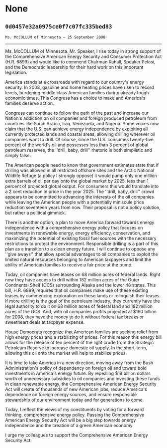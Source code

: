 # None
## `0d0457e32a0975ce0f7c07fc335bed83`
`Ms. McCOLLUM of Minnesota — 25 September 2008`

---


Ms. McCOLLUM of Minnesota. Mr. Speaker, I rise today in strong 
support of the Comprehensive American Energy Security and Consumer 
Protection Act (H.R. 6899) and would like to commend Chairman Rahall, 
Speaker Pelosi, and the Democratic leadership for their hard work on 
this important legislation.

America stands at a crossroads with regard to our country's energy 
security. In 2008, gasoline and home heating prices have risen to 
record levels, burdening middle class American families during already 
tough economic times. This Congress has a choice to make and America's 
families deserve action.

Congress can continue to follow the path of the past and increase our 
Nation's addiction on oil companies and foreign produced petroleum from 
countries like Saudi Arabia, Iraq, Venezuela, and Nigeria. Some voices 
now claim that the U.S. can achieve energy independence by exploiting 
all currently protected lands and coastal areas, allowing drilling 
wherever oil companies want to drill. Of course, since the U.S. 
consumes twenty-five percent of the world's oil and possesses less than 
3 percent of global petroleum reserves, the ''drill, baby, drill'' 
rhetoric is both simplistic and simply false.

The American people need to know that government estimates state that 
if drilling was allowed in all restricted offshore sites and the Arctic 
National Wildlife Refuge (a policy I strongly oppose) it would pump 
only one million extra barrels of oil per day onto the global market by 
2025, less than 1 percent of projected global output. For consumers 
this would translate into a 2 cent reduction in price in the year 2025. 
The ''drill, baby, drill'' crowd appears to be committed to advancing 
the interests of the oil companies while leaving the American people 
with a potentially miniscule price reduction seventeen years from now. 
Their proposal is not a policy solution, but rather a political 
gimmick.

There is another option, a plan to move America forward towards 
energy independence with a comprehensive energy policy that focuses on 
investments in renewable energy, energy efficiency, conservation, and 
maximizing the potential of existing fossil fuel sources with the 
necessary restrictions to protect the environment. Responsible drilling 
is a part of this plan as a transition to a clean energy future. I will 
continue to oppose any ''give aways'' that allow special advantages to 
oil companies to exploit the limited natural resources belonging to 
American taxpayers and limit the ability of American families to 
receive a fair price at the pump.

Today, oil companies have leases on 68 million acres of federal 
lands. Right now they have access to drill within 182 million acres of 
the Outer Continental Shelf (OCS) surrounding Alaska and the lower 48 
states. This bill, H.R. 6899, requires that oil companies make use of 
these existing leases by commencing exploration on these lands or 
relinquish their leases. If more drilling is the goal of the petroleum 
industry, they currently have the legal authority to do it on 68 
million acres of federal land and 182 million acres of the OCS. And, 
with oil companies profits projected at $160 billion for 2008, they 
have the money to do it without federal tax breaks or sweetheart deals 
at taxpayer expense.

House Democrats recognize that American families are seeking relief 
from high energy prices and a stabilizing of prices. For this reason 
this energy bill allows for the release of ten percent of the light 
crude from the Strategic Petroleum Reserve to increase domestic oil 
supply. In the short-term, allowing this oil onto the market will help 
to stabilize prices.

It is time to take America in a new direction, moving away from the 
Bush Administration's policy of dependency on foreign oil and toward 
bold investments in America's energy future. By repealing $19 billion 
dollars worth of unnecessary subsidies to oil companies and investing 
these funds in clean renewable energy, the Comprehensive American 
Energy Security Act will create of thousands of new American jobs, 
reduce America's dependence on foreign energy sources, and ensure 
responsible stewardship of our environment today and for generations to 
come.

Today, I reflect the views of my constituents by voting for a forward 
thinking, comprehensive energy policy. Passing the Comprehensive 
American Energy Security Act will be a big step towards energy 
independence and the creation of a green American economy.

I urge my colleagues to support the Comprehensive American Energy 
Security Act.
